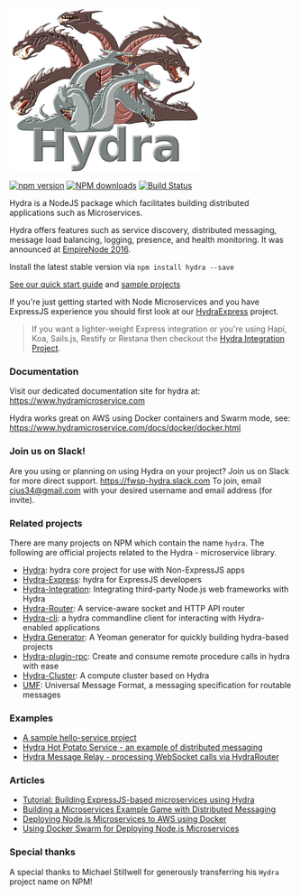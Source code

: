 ![](hydra.png)

[![npm version](https://badge.fury.io/js/hydra.svg)](https://badge.fury.io/js/hydra) <span class="badge-npmdownloads"><a href="https://npmjs.org/package/hydra" title="View this project on NPM"><img src="https://img.shields.io/npm/dm/hydra.svg" alt="NPM downloads" /></a></span> [![Build Status](https://travis-ci.org/flywheelsports/hydra.svg?branch=master)](https://travis-ci.org/flywheelsports/hydra)

Hydra is a NodeJS package which facilitates building distributed applications such as Microservices.

Hydra offers features such as service discovery, distributed messaging, message load balancing, logging, presence, and health monitoring. It was announced at [EmpireNode 2016](http://empirenode.org/).

Install the latest stable version via `npm install hydra --save`

[See our quick start guide](https://www.hydramicroservice.com/docs/quick-start/) and [sample projects](https://www.hydramicroservice.com/resources/#resources)

If you're just getting started with Node Microservices and you have ExpressJS experience you should first look at our [HydraExpress](https://github.com/flywheelsports/hydra-express) project.

> If you want a lighter-weight Express integration or you're using Hapi, Koa, Sails.js, Restify or Restana then checkout the [Hydra Integration Project](https://www.npmjs.com/package/hydra-integration).

### Documentation

Visit our dedicated documentation site for hydra at: https://www.hydramicroservice.com

Hydra works great on AWS using Docker containers and Swarm mode, see: https://www.hydramicroservice.com/docs/docker/docker.html

### Join us on Slack!

Are you using or planning on using Hydra on your project? Join us on Slack for more direct support. https://fwsp-hydra.slack.com To join, email cjus34@gmail.com with your desired username and email address (for invite).

### Related projects

There are many projects on NPM which contain the name `hydra`. The following are official projects related to the Hydra - microservice library.

* [Hydra](https://github.com/flywheelsports/hydra): hydra core project for use with Non-ExpressJS apps
* [Hydra-Express](https://github.com/flywheelsports/hydra-express): hydra for ExpressJS developers
* [Hydra-Integration](https://www.npmjs.com/package/hydra-integration): Integrating third-party Node.js web frameworks with Hydra
* [Hydra-Router](https://github.com/flywheelsports/hydra-router): A service-aware socket and HTTP API router
* [Hydra-cli](https://github.com/flywheelsports/hydra-cli): a hydra commandline client for interacting with Hydra-enabled applications
* [Hydra Generator](https://github.com/flywheelsports/generator-fwsp-hydra): A Yeoman generator for quickly building hydra-based projects
* [Hydra-plugin-rpc](https://www.npmjs.com/package/hydra-plugin-rpc): Create and consume remote procedure calls in hydra with ease
* [Hydra-Cluster](https://github.com/cjus/hydra-cluster): A compute cluster based on Hydra
* [UMF](https://github.com/cjus/umf): Universal Message Format, a messaging specification for routable messages

### Examples

* [A sample hello-service project](https://github.com/cjus/hello-service)
* [Hydra Hot Potato Service - an example of distributed messaging](https://github.com/cjus/hpp-service)
* [Hydra Message Relay - processing WebSocket calls via HydraRouter](https://github.com/cjus/hydra-message-relay)

### Articles

* [Tutorial: Building ExpressJS-based microservices using Hydra](https://community.risingstack.com/tutorial-building-expressjs-based-microservices-using-hydra/)
* [Building a Microservices Example Game with Distributed Messaging](https://community.risingstack.com/building-a-microservices-example-game-with-distributed-messaging/)
* [Deploying Node.js Microservices to AWS using Docker](https://community.risingstack.com/deploying-node-js-microservices-to-aws-using-docker/)
* [Using Docker Swarm for Deploying Node.js Microservices](https://community.risingstack.com/using-docker-swarm-for-deploying-nodejs-microservices/)

### Special thanks

A special thanks to Michael Stillwell for generously transferring his `Hydra` project name on NPM!
